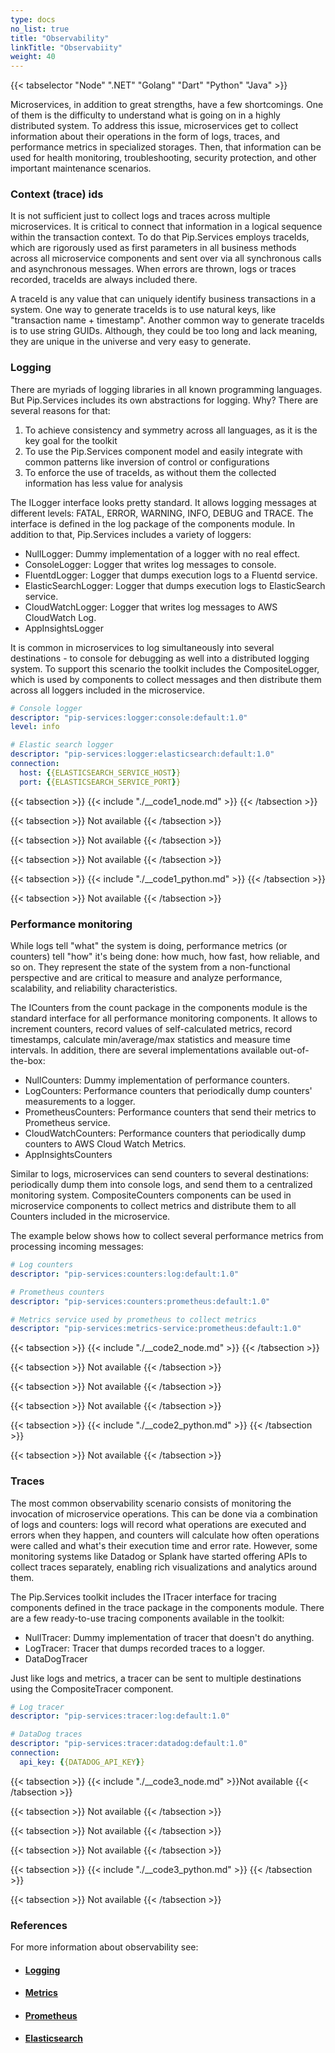 ```yaml
---
type: docs
no_list: true
title: "Observability"
linkTitle: "Observabiity"
weight: 40
---
```

{{< tabselector "Node" ".NET" "Golang" "Dart" "Python" "Java" >}}

Microservices, in addition to great strengths, have a few shortcomings. One of them is the difficulty to understand what is going on in a highly distributed system. To address this issue, microservices get to collect information about their operations in the form of logs, traces, and performance metrics in specialized storages. Then, that information can be used for health monitoring, troubleshooting, security protection, and other important maintenance scenarios.

### Context (trace) ids

It is not sufficient just to collect logs and traces across multiple microservices. It is critical to connect that information in a logical sequence within the transaction context. To do that Pip.Services employs traceIds, which are rigorously used as first parameters in all business methods across all microservice components and sent over via all synchronous calls and asynchronous messages. When errors are thrown, logs or traces recorded, traceIds are always included there.

A traceId is any value that can uniquely identify business transactions in a system. One way to generate traceIds is to use natural keys, like "transaction name + timestamp". Another common way to generate traceIds is to use string GUIDs. Although, they could be too long and lack meaning, they are unique in the universe and very easy to generate.

### Logging

There are myriads of logging libraries in all known programming languages. But Pip.Services includes its own abstractions for logging. Why? There are several reasons for that:

1. To achieve consistency and symmetry across all languages, as it is the key goal for the toolkit
2. To use the Pip.Services component model and easily integrate with common patterns like inversion of control or configurations
3. To enforce the use of traceIds, as without them the collected information has less value for analysis

The ILogger interface looks pretty standard. It allows logging messages at different levels: FATAL, ERROR, WARNING, INFO, DEBUG and TRACE. The interface is defined in the log package of the components module. In addition to that, Pip.Services includes a variety of loggers:

- NullLogger: Dummy implementation of a logger with no real effect.
- ConsoleLogger: Logger that writes log messages to console.
- FluentdLogger: Logger that dumps execution logs to a Fluentd service.
- ElasticSearchLogger: Logger that dumps execution logs to ElasticSearch service.
- CloudWatchLogger: Logger that writes log messages to AWS CloudWatch Log.
- AppInsightsLogger

It is common in microservices to log simultaneously into several destinations - to console for debugging as well into a distributed logging system. To support this scenario the toolkit includes the CompositeLogger, which is used by components to collect messages and then distribute them across all loggers included in the microservice.

```yml
# Console logger
descriptor: "pip-services:logger:console:default:1.0"
level: info

# Elastic search logger
descriptor: "pip-services:logger:elasticsearch:default:1.0"
connection:
  host: {{ELASTICSEARCH_SERVICE_HOST}}
  port: {{ELASTICSEARCH_SERVICE_PORT}}
```

{{< tabsection >}}
{{< include "./__code1_node.md" >}}
{{< /tabsection >}}

{{< tabsection >}}
Not available
{{< /tabsection >}}

{{< tabsection >}}
Not available
{{< /tabsection >}}

{{< tabsection >}}
Not available
{{< /tabsection >}}

{{< tabsection >}}
{{< include "./__code1_python.md" >}}
{{< /tabsection >}}

{{< tabsection >}}
Not available
{{< /tabsection >}}

### Performance monitoring

While logs tell "what" the system is doing, performance metrics (or counters) tell "how" it's being done: how much, how fast, how reliable, and so on. They represent the state of the system from a non-functional perspective and are critical to measure and analyze performance, scalability, and reliability characteristics.

The ICounters from the count package in the components module is the standard interface for all performance monitoring components. It allows to increment counters, record values of self-calculated metrics, record timestamps, calculate min/average/max statistics and measure time intervals. In addition, there are several implementations available out-of-the-box:

- NullCounters: Dummy implementation of performance counters.
- LogCounters: Performance counters that periodically dump counters' measurements to a logger.
- PrometheusCounters:  Performance counters that send their metrics to Prometheus service.
- CloudWatchCounters: Performance counters that periodically dump counters to AWS Cloud Watch Metrics.
- AppInsightsCounters

Similar to logs, microservices can send counters to several destinations: periodically dump them into console logs, and send them to a centralized monitoring system. CompositeCounters components can be used in microservice components to collect metrics and distribute them to all Counters included in the microservice.

The example below shows how to collect several performance metrics from processing incoming messages:

```yml
# Log counters
descriptor: "pip-services:counters:log:default:1.0"

# Prometheus counters
descriptor: "pip-services:counters:prometheus:default:1.0"

# Metrics service used by prometheus to collect metrics
descriptor: "pip-services:metrics-service:prometheus:default:1.0"
```

{{< tabsection >}}
{{< include "./__code2_node.md" >}}
{{< /tabsection >}}

{{< tabsection >}}
Not available
{{< /tabsection >}}

{{< tabsection >}}
Not available
{{< /tabsection >}}

{{< tabsection >}}
Not available
{{< /tabsection >}}

{{< tabsection >}}
{{< include "./__code2_python.md" >}}
{{< /tabsection >}}

{{< tabsection >}}
Not available
{{< /tabsection >}}

### Traces

The most common observability scenario consists of monitoring the invocation of microservice operations. This can be done via a combination of logs and counters: logs will record what operations are executed and errors when they happen, and counters will calculate how often operations were called and what's their execution time and error rate. However, some monitoring systems like Datadog or Splank have started offering APIs to collect traces separately, enabling rich visualizations and analytics around them.

The Pip.Services toolkit includes the ITracer interface for tracing components defined in the trace package in the components module. There are a few ready-to-use tracing components available in the toolkit:

- NullTracer: Dummy implementation of tracer that doesn't do anything.
- LogTracer: Tracer that dumps recorded traces to a logger.
- DataDogTracer

Just like logs and metrics, a tracer can be sent to multiple destinations using the CompositeTracer component.

```yml
# Log tracer
descriptor: "pip-services:tracer:log:default:1.0"

# DataDog traces
descriptor: "pip-services:tracer:datadog:default:1.0"
connection:
  api_key: {{DATADOG_API_KEY}}

```

{{< tabsection >}}
{{< include "./__code3_node.md" >}}Not available
{{< /tabsection >}}

{{< tabsection >}}
Not available
{{< /tabsection >}}

{{< tabsection >}}
Not available
{{< /tabsection >}}

{{< tabsection >}}
Not available
{{< /tabsection >}}

{{< tabsection >}}
{{< include "./__code3_python.md" >}}
{{< /tabsection >}}

{{< tabsection >}}
Not available
{{< /tabsection >}}

### References

For more information about observability see:

- #### [Logging](../../../beginner_tutorials/observability/logging/)
- #### [Metrics](../../../beginner_tutorials/observability/metrics/)
- #### [Prometheus](../../../beginner_tutorials/observability/prometheus/)
- #### [Elasticsearch](../../../beginner_tutorials/observability/elasticsearch/)
